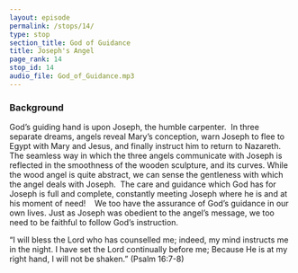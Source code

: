 ```yaml
---
layout: episode
permalink: /stops/14/
type: stop
section_title: God of Guidance
title: Joseph's Angel
page_rank: 14
stop_id: 14 
audio_file: God_of_Guidance.mp3
---
```


### Background

God’s guiding hand is upon Joseph, the humble carpenter.  In three separate dreams, angels reveal Mary’s conception, warn Joseph to flee to Egypt with Mary and Jesus, and finally instruct him to return to Nazareth.
  
The seamless way in which the three angels communicate with Joseph is reflected in the smoothness of the wooden sculpture, and its curves. While the wood angel is quite abstract, we can sense the gentleness with which the angel deals with Joseph.  The care and guidance which God has for Joseph is full and complete, constantly meeting Joseph where he is and at his moment of need! 
 
We too have the assurance of God’s guidance in our own lives. Just as Joseph was obedient to the angel’s message, we too need to be faithful to follow God’s instruction. 

“I will bless the Lord who has counselled me; indeed, my mind instructs me in the night. I have set the Lord continually before me; Because He is at my right hand, I will not be shaken.” (Psalm 16:7-8)
